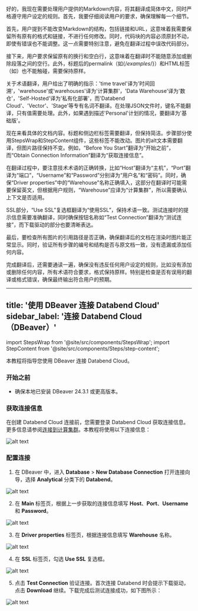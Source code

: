 <think>
好的，我现在需要处理用户提供的Markdown内容，将其翻译成简体中文，同时严格遵守用户设定的规则。首先，我要仔细阅读用户的要求，确保理解每一个细节。

首先，用户提到不能改变Markdown的结构，包括链接和URL，这意味着我需要保留所有原有的格式和链接，不进行任何修改。同时，代码块的内容必须原封不动，即使有错误也不能调整。这一点需要特别注意，避免在翻译过程中误改代码部分。

接下来，用户要求保留原有的换行和空白行，这意味着在翻译时不能随意添加或删除段落之间的空行。此外，标题后的permalink（如{/*examples*/}）和HTML标签（如<Notes>）也不能触碰，需要保持原样。

关于术语翻译，用户给出了明确的指示：'time travel'译为'时间回溯'，'warehouse'或'warehouses'译为'计算集群'，'Data Warehouse'译为'数仓'，'Self-Hosted'译为'私有化部署'，而'Databend Cloud'、'Vector'、'Stage'等专有名词不翻译。在处理JSON文件时，键名不能翻译，只有值需要处理。此外，如果遇到描述'Personal'计划的情况，要翻译为'基础版'。

现在来看具体的文档内容。标题和侧边栏标签需要翻译，但保持简洁。步骤部分使用StepsWrap和StepContent组件，这些标签不能改动。图片的alt文本需要翻译，但图片路径保持不变。例如，“Before You Start”翻译为“开始之前”，而“Obtain Connection Information”翻译为“获取连接信息”。

在翻译过程中，要注意技术术语的正确转换，比如“Host”翻译为“主机”，“Port”翻译为“端口”，“Username”和“Password”分别译为“用户名”和“密码”。同时，确保“Driver properties”中的“Warehouse”名称正确填入，这部分在翻译时可能需要保留英文，但根据用户规则，“Warehouse”应译为“计算集群”，所以需要确认上下文是否适用。

SSL部分，“Use SSL”复选框翻译为“使用SSL”，保持术语一致。测试连接时的提示信息需要准确翻译，同时确保按钮名称如“Test Connection”翻译为“测试连接”，而下载驱动的部分也要清晰表达。

最后，要检查所有图片的引用路径是否正确，确保翻译后的文档在渲染时图片能正常显示。同时，验证所有步骤的编号和结构是否与原文档一致，没有遗漏或添加任何内容。

完成翻译后，还需要通读一遍，确保没有违反任何用户设定的规则，比如没有添加或删除任何内容，所有术语符合要求，格式保持原样。特别是检查是否有误用的翻译或格式错误，确保最终输出符合用户的预期。
</think>

---
title: '使用 DBeaver 连接 Databend Cloud'
sidebar_label: '连接 Databend Cloud（DBeaver）'
---
import StepsWrap from '@site/src/components/StepsWrap';
import StepContent from '@site/src/components/Steps/step-content';

本教程将指导您使用 DBeaver 连接 Databend Cloud。

<StepsWrap>
<StepContent number="1">

### 开始之前

- 确保本地已安装 DBeaver 24.3.1 或更高版本。

</StepContent>
<StepContent number="2">

### 获取连接信息

在创建 Databend Cloud 连接前，您需要登录 Databend Cloud 获取连接信息。更多信息请参阅[连接到计算集群](/guides/cloud/using-databend-cloud/warehouses#connecting)。本教程将使用以下连接信息：

![alt text](@site/static/img/connect/dbeaver-connect-info.png)

</StepContent>
<StepContent number="3">

### 配置连接

1. 在 DBeaver 中，进入 **Database** > **New Database Connection** 打开连接向导，选择 **Analytical** 分类下的 **Databend**。

![alt text](@site/static/img/connect/dbeaver-analytical.png)

2. 在 **Main** 标签页，根据上一步获取的连接信息填写 **Host**、**Port**、**Username** 和 **Password**。

![alt text](@site/static/img/connect/dbeaver-main-tab.png)

3. 在 **Driver properties** 标签页，根据连接信息填写 **Warehouse** 名称。

![alt text](@site/static/img/connect/dbeaver-driver-properties.png)

4. 在 **SSL** 标签页，勾选 **Use SSL** 复选框。

![alt text](@site/static/img/connect/dbeaver-use-ssl.png)

5. 点击 **Test Connection** 验证连接。首次连接 Databend 时会提示下载驱动，点击 **Download** 继续。下载完成后测试连接成功，如下图所示：

![alt text](@site/static/img/connect/dbeaver-cloud-success.png)

</StepContent>
</StepsWrap>